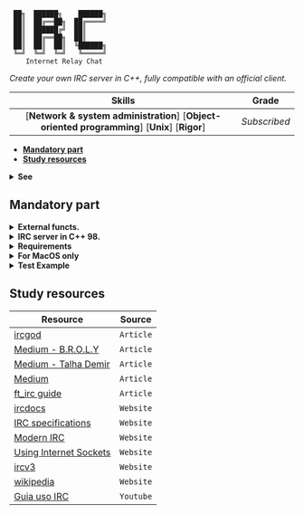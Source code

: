 ```
 ██╗  ██████╗    ██████╗
 ██║  ██╔══██╗  ██╔════╝
 ██║  ██████╔╝  ██║
 ██║  ██╔══██╗  ██║
 ██║  ██║  ██║  ╚██████╗
 ╚═╝  ╚═╝  ╚═╝   ╚═════╝
    Internet Relay Chat
```

*Create your own IRC server in C++, fully compatible with an official client.*

 Skills | Grade |
:------:|:-----:|
[**Network & system administration**] [**Object-oriented programming**] [**Unix**] [**Rigor**] | *Subscribed* |
<!-- **:white_check_mark: 100%** -->

* **[Mandatory part](#mandatory-part)**
* **[Study resources](#study-resources)**

<details>
  <summary><b>See</b></summary>

- <cstring> (c++) vs <string.h> (c)
- **Boost libraries** (are forbidden).
- file type *.ipp
- optional configuration file
- relacao e uso de: select(), kqueue() ou epoll().
- Use o **wireshark**/um **proxy** personalizado etc. para inspecionar a\
  comunicação entre seu servidor de referência (ou seu servidor) e você, seu cliente

</details>

## Mandatory part
<details>
  <summary><b>External functs.</b></summary>

*Essas funções são todas utilizadas para manipulação de sockets e operações\
de entrada/saída no ambiente Unix, com compatibilidade com C++ 98.*

Funcoes externas | Header | Brief
------- | ------ | -----
**socket**        | `<sys/socket.h>` | Cria um ponto de comunicação, usado para comunicação de rede.        
**close**         | `<unistd.h>`     | Fecha um descritor de arquivo, incluindo sockets.                    
**setsockopt**    | `<sys/socket.h>` | Configura opções de um socket, como tempo de espera ou buffer.       
**getsockname**   | `<sys/socket.h>` | Recupera o endereço associado a um socket.                          
**getprotobyname**| `<netdb.h>`      | Recupera informações sobre protocolos a partir de um nome.           
**gethostbyname** | `<netdb.h>`      | Recupera o endereço IP de um host dado o nome de domínio.            
**getaddrinfo**   | `<netdb.h>`      | Resolve hostnames para endereços IP, substituto moderno de `gethostbyname`.
**freeaddrinfo**  | `<netdb.h>`      | Libera a estrutura alocada pela função `getaddrinfo`.                
**bind**          | `<sys/socket.h>` | Associa um endereço ao socket.                                       
**connect**       | `<sys/socket.h>` | Conecta um socket a um endereço remoto.                              
**listen**        | `<sys/socket.h>` | Marca um socket para aceitar conexões de entrada.                    
**accept**        | `<sys/socket.h>` | Aceita uma conexão de entrada em um socket.                          
**htons**         | `<arpa/inet.h>`  | Converte números de porta de host para rede em ordem de bytes.       
**htonl**         | `<arpa/inet.h>`  | Converte um inteiro de 32 bits de host para rede em ordem de bytes.  
**ntohs**         | `<arpa/inet.h>`  | Converte números de porta de rede para host em ordem de bytes.       
**ntohl**         | `<arpa/inet.h>`  | Converte um inteiro de 32 bits de rede para host em ordem de bytes.  
**inet_addr**     | `<arpa/inet.h>`  | Converte um endereço IP no formato string para um valor numérico.    
**inet_ntoa**     | `<arpa/inet.h>`  | Converte um valor numérico de IP para uma string legível.            
**send**          | `<sys/socket.h>` | Envia dados através de um socket.                                    
**recv**          | `<sys/socket.h>` | Recebe dados de um socket.                                           
**signal**        | `<signal.h>`     | Configura manipuladores de sinais de sistema.                        
**sigaction**     | `<signal.h>`     | Define ações personalizadas para sinais.                             
**lseek**         | `<unistd.h>`     | Move o ponteiro de leitura/escrita de um arquivo para uma nova posição.
**fstat**         | `<sys/stat.h>`   | Obtém informações sobre um arquivo aberto.                           
**fcntl**         | `<fcntl.h>`      | Manipula descritores de arquivos, como bloquear ou configurar flags. 
**poll**          | `<poll.h>`       | Monitora múltiplos descritores de arquivo para verificar eventos.

</details>

<details>
  <summary><b>IRC server in C++ 98.</b></summary>

- Você não deve desenvolver um cliente. 
- Você não deve lidar com a comunicação de servidor para servidor.
- `./ircserv <port> <password>`
  - **port:** O número da porta na qual seu servidor IRC estará ouvindo as conexões de IRC de entrada.
  - **password:** A senha da conexão. Será necessário para qualquer cliente de IRC que tente se conectar ao seu servidor.

</details>

<details>
  <summary><b>Requirements</b></summary>

- O servidor deve ser capaz de lidar com vários clientes ao mesmo tempo e nunca travar. 
- Forking não é permitido. Todas as operações de I/O devem **não bloquear**.
- Apenas 1 poll() (ou equivalente) pode ser usado para lidar com todas essas operações\
(ler, escrever, mas também ouvir e assim por diante).

> [!NOTE]
> *Como você precisa usar descritores de arquivo sem bloqueio, é possível usar funções de read/recv ou write/send sem poll()\
(ou equivalente), e seu servidor não estaria bloqueando. Mas consumiria mais recursos do sistema.\
Assim, se você tentar read/recv ou write/send em qualquer descritor de arquivo sem usar poll() (ou equivalente), sua nota será 0.*

- Existem vários clientes de IRC. Você tem que escolher um deles como **referência**.\
Seu cliente de referência será usado durante o processo de avaliação. 
- Seu cliente de referência deve ser capaz de se conectar ao seu servidor sem encontrar nenhum erro. 
- A comunicação entre cliente e servidor deve ser feita via TCP/IP (v4 ou v6). 
- Usar seu cliente de referência com seu servidor deve ser semelhante a usá-lo com qualquer servidor IRC oficial.\
No entanto, você só precisa implementar os seguintes recursos: 
  - Você deve ser capaz de autenticar, definir um apelido, um nome de usuário, ingressar em um canal,\
  enviar e receber mensagens privadas usando seu cliente de referência. 
  - Todas as mensagens enviadas de um cliente para um canal precisam ser encaminhadas para todos os\
  outros clientes que se juntaram ao canal. 
  - Você deve ter operadores e usuários regulares. 
  - Então, você tem que implementar os comandos que são específicos para os **operadores de canal**: 
    - KICK - Ejetar um cliente do canal
    - INVITE - Convidar um cliente para um canal 
    - TOPIC - Alterar ou visualizar o canal 
    - MODE - Alterar o modo do canal: 
      - i: Definir/remover o canal somente para convite 
      - t: Definir/remover as restrições dos operadores topo o comando TOPIC para canal 
      - k: Definir/remover a chave do canal (senha) 
      - o: Dar/retirar privilégio do operador de canal
      - l: Defina/remova o limite do usuário para o canal 
- Claro, espera-se que você escreva um código limpo.

</details>

<details>
  <summary><b>For MacOS only</b></summary>

*Como o MacOS não implementa write() da mesma maneira que outros sistemas operacionais Unix,\
você tem permissão para usar fcntl(). Você deve usar descritores de arquivo no modo sem bloqueio\
para obter um comportamento semelhante ao de outros sistemas operacionais Unix.*

*No entanto, você tem permissão para usar fcntl() apenas da seguinte forma:\
`fcntl(fd, F_SETFL, O_NONBLOCK);` Qualquer outro sinalizador é proibido.*

</details>

<details>
  <summary><b>Test Example</b></summary>

- Verifique absolutamente todos os erros e problemas possíveis (receber dados parciais,\
baixa largura de banda e assim por diante). 
- Para garantir que seu servidor processe corretamente\
tudo o que você envia para ele, o seguinte teste simples usando **nc** pode ser feito:
```bash
\$> nc 127.0.0.1 6667
com^Dman^Dd
\$>
```
- Use **ctrl+D** para enviar o comando em várias partes: `'com'`, depois `'man'` e depois `'d\n'`. 
- Para processar um comando, você deve primeiro agregar os pacotes recebidos para reconstruí-lo.

</details>

## Study resources
Resource | Source
---------|:-----:
[ircgod](https://ircgod.com/) | `Article`
[Medium - B.R.O.L.Y](https://medium.com/@ridwaneelfilali/internet-relay-chat-da58a0e4d2ba) | `Article`
[Medium - Talha Demir](https://medium.com/@talhadmr/ft-irc-server-92ffcd1d4338) | `Article`
[Medium](https://medium.com/@afatir.ahmedfatir/small-irc-server-ft-irc-42-network-7cee848de6f9) | `Article`
[ft_irc guide](https://reactive.so/post/42-a-comprehensive-guide-to-ft_irc/) | `Article`
[ircdocs](https://ircdocs.horse/) | `Website`
[IRC specifications](https://ircdocs.horse/specs/) | `Website`
[Modern IRC](https://modern.ircdocs.horse/) | `Website`
[Using Internet Sockets](https://beej.us/guide/bgnet/html/split-wide/index.html) | `Website`
[ircv3](https://ircv3.net/) | `Website`
[wikipedia](https://en.wikipedia.org/wiki/IRC) | `Website`
[Guia uso IRC](https://youtu.be/ZA9NoLiIHCI?si=dSsAll3lBZSLPgP2) | `Youtube`